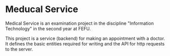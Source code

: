 # Meducal Service

Medical Service is an examination project in the discipline "Information Technology" in the second year at FEFU. 

This project is a service (backend) for making an appointment with a doctor. It defines the basic entities required for writing and the API for http requests to the server.